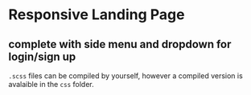 # Responsive Landing Page
## complete with side menu and dropdown for login/sign up

`.scss` files can be compiled by yourself, however a compiled version is avalaible in the `css` folder.
